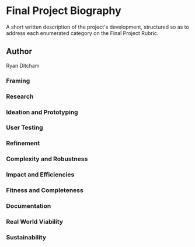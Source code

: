 # Final Project Biography

A short written description of the project's development, structured so as to address each enumerated category on the Final Project Rubric.

## Author

Ryan Ditcham

### Framing



### Research



### Ideation and Prototyping



### User Testing



### Refinement



### Complexity and Robustness



### Impact and Efficiencies



### Fitness and Completeness



### Documentation



### Real World Viability



### Sustainability

